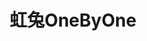 ---
description: 这个同韩寒的“一个”有什么关系？不差啊。
layout: post
results:
- artistId: 830117094
  version: '1.1'
  primaryGenreName: Lifestyle
  genreIds:
  - '6012'
  - '6002'
  artworkUrl60: http://is1.mzstatic.com/image/thumb/Purple71/v4/14/9e/33/149e3367-7d59-b681-d8c3-9cb50a2415b6/source/60x60bb.jpg
  minimumOsVersion: '7.0'
  appletvScreenshotUrls: &a []
  sellerName: Quanzhou Fengze Tiema Technology Co., Ltd
  supportedDevices:
  - iPhone4
  - iPad2Wifi
  - iPad23G
  - iPhone4S
  - iPadThirdGen
  - iPadThirdGen4G
  - iPhone5
  - iPodTouchFifthGen
  - iPadFourthGen
  - iPadFourthGen4G
  - iPadMini
  - iPadMini4G
  - iPhone5c
  - iPhone5s
  - iPhone6
  - iPhone6Plus
  - iPodTouchSixthGen
  genres:
  - 生活
  - 工具
  currentVersionReleaseDate: '2016-10-18T02:30:57Z'
  trackName: 虹兔OneByOne
  isVppDeviceBasedLicensingEnabled: true
  description: '虹兔One by One

    每日精挑细选，为用户带来一张图片、一句金句、一篇文章、一个问答，一首音乐及是日电影。「虹兔One by One」为热爱文艺的人群带来更多优质流行的作品和产品，打造一个新媒体时代受年轻人欢迎，且极具文艺流行的新媒体阅读产品。'
  price: 0
  trackId: 1164017802
  releaseDate: '2016-10-12T22:54:15Z'
  advisories:
  - 偶尔/轻微的成人/性暗示题材
  - 偶尔/轻微的亵渎或低俗幽默
  - 偶尔/轻微的卡通或幻想暴力
  screenshotUrls:
  - http://a1.mzstatic.com/us/r30/Purple62/v4/34/da/09/34da099f-8e0d-a22f-4ca2-1d207a8552d8/screen696x696.jpeg
  - http://a5.mzstatic.com/us/r30/Purple71/v4/d0/d7/3f/d0d73f8e-b672-078a-b9c6-5f52aec694b3/screen696x696.jpeg
  - http://a5.mzstatic.com/us/r30/Purple71/v4/1d/14/8f/1d148f0f-20f3-8bd2-6582-a04444cda935/screen696x696.jpeg
  - http://a1.mzstatic.com/us/r30/Purple62/v4/17/78/62/177862ed-ce06-bdf9-2cfa-0d06f08af1f9/screen696x696.jpeg
  - http://a4.mzstatic.com/us/r30/Purple71/v4/58/84/b3/5884b3fe-aeda-f415-bb22-06c0de0f31c3/screen696x696.jpeg
  artistViewUrl: https://itunes.apple.com/cn/developer/quanzhou-fengze-tiema-technologyco./id830117094?uo=4
  primaryGenreId: 6012
  kind: software
  fileSizeBytes: '7941120'
  bundleId: com.syl.MyOne
  trackContentRating: 9+
  releaseNotes: 修改bug，精简APP
  contentAdvisoryRating: 9+
  trackCensoredName: 虹兔OneByOne
  isGameCenterEnabled: false
  artistName: Quanzhou Fengze Tiema TechnologyCo., Ltd.
  languageCodesISO2A:
  - EN
  features: *a
  wrapperType: software
  artworkUrl512: http://is1.mzstatic.com/image/thumb/Purple71/v4/14/9e/33/149e3367-7d59-b681-d8c3-9cb50a2415b6/source/512x512bb.jpg
  artworkUrl100: http://is1.mzstatic.com/image/thumb/Purple71/v4/14/9e/33/149e3367-7d59-b681-d8c3-9cb50a2415b6/source/100x100bb.jpg
  trackViewUrl: https://geo.itunes.apple.com/cn/app/hong-tuonebyone/id1164017802?mt=8&uo=4
  formattedPrice: 免费
  currency: CNY
  ipadScreenshotUrls: *a
category: 生活
tags: tag1
resultCount: 1
title: 虹兔OneByOne

---